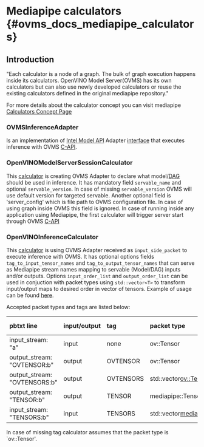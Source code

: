 # Mediapipe calculators {#ovms_docs_mediapipe_calculators}

## Introduction

"Each calculator is a node of a graph. The bulk of graph execution happens inside its calculators. OpenVINO Model Server(OVMS) has its own calculators but can also use newly developed calculators or reuse the existing calculators defined in the original mediapipe repository."

For more details about the calculator concept you can visit mediapipe [Calculators Concept Page](https://developers.google.com/mediapipe/framework/framework_concepts/calculators)

### OVMSInferenceAdapter

Is an implementation of [Intel Model API](https://github.com/openvinotoolkit/model_api) Adapter [interface](https://github.com/openvinotoolkit/model_api/blob/master/model_api/cpp/adapters/include/adapters/inference_adapter.h) that executes inference with OVMS [C-API](https://github.com/openvinotoolkit/model_server/blob/main/docs/model_server_c_api.md).

### OpenVINOModelServerSessionCalculator

This [calculator](https://github.com/openvinotoolkit/mediapipe/blob/main/mediapipe/calculators/ovms/openvinomodelserversessioncalculator.cc) is creating OVMS Adapter to declare what model/[DAG](https://github.com/openvinotoolkit/model_server/blob/main/docs/dag_scheduler.md) should be used in inference. It has mandatory field `servable_name` and optional `servable_version`. In case of missing `servable_version` OVMS will use default version for targeted servable. Another optional field is 'server_config' which is file path to OVMS configuration file. In case of using graph inside OVMS this field is ignored. In case of running inside any application using Mediapipe, the first calculator will trigger server start through OVMS [C-API](https://github.com/openvinotoolkit/model_server/blob/main/docs/model_server_c_api.md)

### OpenVINOInferenceCalculator

This [calculator](https://github.com/openvinotoolkit/mediapipe/blob/main/mediapipe/calculators/ovms/openvinoinferencecalculator.cc) is using OVMS Adapter received as `input_side_packet` to execute inference with OVMS. It has optional options fields `tag_to_input_tensor_names` and `tag_to_output_tensor_names` that can serve as Mediapipe stream names mapping to servable (Model/DAG) inputs and/or outputs. Options `input_order_list` and `output_order_list` can be used in conjuction with packet types using `std::vector<T>` to transform input/output maps to desired order in vector of tensors. Example of usage can be found [here](https://github.com/openvinotoolkit/mediapipe/blob/main/mediapipe/modules/pose_landmark/pose_landmark_by_roi_cpu.pbtxt).

Accepted packet types and tags are listed below:

|pbtxt line|input/output|tag|packet type|stream name|
|:---|:---|:---|:---|:---|
|input_stream: "a"|input|none|ov::Tensor|a|
|output_stream: "OVTENSOR:b"|output|OVTENSOR|ov::Tensor|b|
|output_stream: "OVTENSORS:b"|output|OVTENSORS|std::vector<ov::Tensor>|b|
|output_stream: "TENSOR:b"|output|TENSOR|mediapipe::Tensor|b|
|input_stream: "TENSORS:b"|input|TENSORS|std::vector<mediapipe::Tensor>|b|

In case of missing tag calculator assumes that the packet type is `ov::Tensor'.
